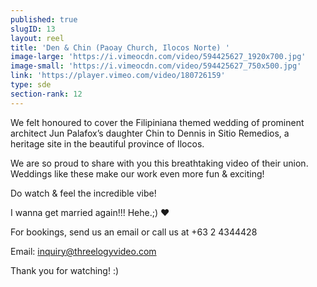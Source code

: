 ```yaml
---
published: true
slugID: 13
layout: reel
title: 'Den & Chin (Paoay Church, Ilocos Norte) '
image-large: 'https://i.vimeocdn.com/video/594425627_1920x700.jpg'
image-small: 'https://i.vimeocdn.com/video/594425627_750x500.jpg'
link: 'https://player.vimeo.com/video/180726159'
type: sde
section-rank: 12
---
```

We felt honoured to cover the Filipiniana themed wedding of prominent architect Jun Palafox’s daughter Chin to Dennis in Sitio Remedios, a heritage site in the beautiful province of Ilocos.

We are so proud to share with you this breathtaking video of their union. Weddings like these make our work even more fun & exciting!

Do watch & feel the incredible vibe!

I wanna get married again!!! Hehe.;) ❤

For bookings, send us an email or call us at +63 2 4344428

Email: inquiry@threelogyvideo.com

Thank you for watching! :)
